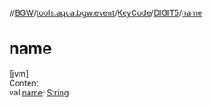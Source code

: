 //[BGW](../../../../index.md)/[tools.aqua.bgw.event](../../index.md)/[KeyCode](../index.md)/[DIGIT5](index.md)/[name](name.md)



# name  
[jvm]  
Content  
val [name](name.md): [String](https://kotlinlang.org/api/latest/jvm/stdlib/kotlin/-string/index.html)  



